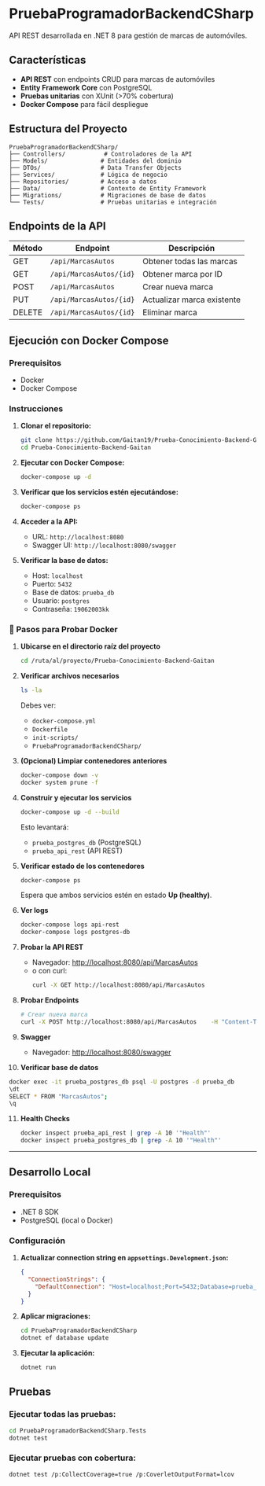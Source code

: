 # PruebaProgramadorBackendCSharp

API REST desarrollada en .NET 8 para gestión de marcas de automóviles.

## Características

- **API REST** con endpoints CRUD para marcas de automóviles
- **Entity Framework Core** con PostgreSQL
- **Pruebas unitarias** con XUnit (>70% cobertura)
- **Docker Compose** para fácil despliegue


## Estructura del Proyecto

```
PruebaProgramadorBackendCSharp/
├── Controllers/           # Controladores de la API
├── Models/               # Entidades del dominio
├── DTOs/                 # Data Transfer Objects
├── Services/             # Lógica de negocio
├── Repositories/         # Acceso a datos
├── Data/                 # Contexto de Entity Framework
├── Migrations/           # Migraciones de base de datos
└── Tests/                # Pruebas unitarias e integración
```

## Endpoints de la API

| Método | Endpoint | Descripción |
|--------|----------|-------------|
| GET | `/api/MarcasAutos` | Obtener todas las marcas |
| GET | `/api/MarcasAutos/{id}` | Obtener marca por ID |
| POST | `/api/MarcasAutos` | Crear nueva marca |
| PUT | `/api/MarcasAutos/{id}` | Actualizar marca existente |
| DELETE | `/api/MarcasAutos/{id}` | Eliminar marca |

## Ejecución con Docker Compose

### Prerequisitos
- Docker
- Docker Compose

### Instrucciones

1. **Clonar el repositorio:**
   ```bash
   git clone https://github.com/Gaitan19/Prueba-Conocimiento-Backend-Gaitan.git
   cd Prueba-Conocimiento-Backend-Gaitan
   ```

2. **Ejecutar con Docker Compose:**
   ```bash
   docker-compose up -d
   ```

3. **Verificar que los servicios estén ejecutándose:**
   ```bash
   docker-compose ps
   ```

4. **Acceder a la API:**
   - URL: `http://localhost:8080`
   - Swagger UI: `http://localhost:8080/swagger`

5. **Verificar la base de datos:**
   - Host: `localhost`
   - Puerto: `5432`
   - Base de datos: `prueba_db`
   - Usuario: `postgres`
   - Contraseña: `19062003kk`

### 🚀 Pasos para Probar Docker

1. **Ubicarse en el directorio raíz del proyecto**
   ```bash
   cd /ruta/al/proyecto/Prueba-Conocimiento-Backend-Gaitan
   ```

2. **Verificar archivos necesarios**
   ```bash
   ls -la
   ```
   Debes ver:
   - `docker-compose.yml`
   - `Dockerfile`
   - `init-scripts/`
   - `PruebaProgramadorBackendCSharp/`

3. **(Opcional) Limpiar contenedores anteriores**
   ```bash
   docker-compose down -v
   docker system prune -f
   ```

4. **Construir y ejecutar los servicios**
   ```bash
   docker-compose up -d --build
   ```
   Esto levantará:
   - `prueba_postgres_db` (PostgreSQL)
   - `prueba_api_rest` (API REST)

5. **Verificar estado de los contenedores**
   ```bash
   docker-compose ps
   ```
   Espera que ambos servicios estén en estado **Up (healthy)**.

6. **Ver logs**
   ```bash
   docker-compose logs api-rest
   docker-compose logs postgres-db
   ```

7. **Probar la API REST**
   - Navegador: [http://localhost:8080/api/MarcasAutos](http://localhost:8080/api/MarcasAutos)
   - o con curl:
     ```bash
     curl -X GET http://localhost:8080/api/MarcasAutos
     ```

8. **Probar Endpoints**
   ```bash
   # Crear nueva marca
   curl -X POST http://localhost:8080/api/MarcasAutos    -H "Content-Type: application/json"    -d '{"nombre":"Toyota","activo":true}'
   ```

9. **Swagger**
   - Navegador: [http://localhost:8080/swagger](http://localhost:8080/swagger)
    

10. **Verificar base de datos**
   ```bash
   docker exec -it prueba_postgres_db psql -U postgres -d prueba_db
   \dt
   SELECT * FROM "MarcasAutos";
   \q
   ```

11. **Health Checks**
    ```bash
    docker inspect prueba_api_rest | grep -A 10 '"Health"'
    docker inspect prueba_postgres_db | grep -A 10 '"Health"'
    ```

---

## Desarrollo Local

### Prerequisitos
- .NET 8 SDK
- PostgreSQL (local o Docker)

### Configuración

1. **Actualizar connection string en `appsettings.Development.json`:**
   ```json
   {
     "ConnectionStrings": {
       "DefaultConnection": "Host=localhost;Port=5432;Database=prueba_db;Username=postgres;Password=your_password"
     }
   }
   ```

2. **Aplicar migraciones:**
   ```bash
   cd PruebaProgramadorBackendCSharp
   dotnet ef database update
   ```

3. **Ejecutar la aplicación:**
   ```bash
   dotnet run
   ```

## Pruebas

### Ejecutar todas las pruebas:
```bash
cd PruebaProgramadorBackendCSharp.Tests
dotnet test
```

### Ejecutar pruebas con cobertura:
```bash
dotnet test /p:CollectCoverage=true /p:CoverletOutputFormat=lcov
```


